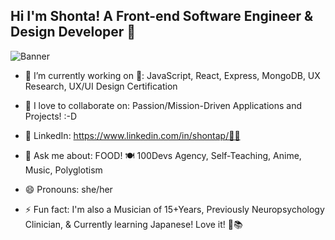 ## Hi I'm Shonta! A Front-end Software Engineer & Design Developer 👋
![Banner](https://github.com/ShonTechDev/shontechdev/blob/main/1.png)
<!--
**ShonTechDev/shontechdev** is a ✨ _special_ ✨ repository because its `README.md` (this file) appears on your GitHub profile.-->

- 🔭 I’m currently working on 🌱: JavaScript, React, Express, MongoDB, UX Research, UX/UI Design Certification
- 👯 I love to collaborate on: Passion/Mission-Driven Applications and Projects! :-D
- 🤝 LinkedIn: https://www.linkedin.com/in/shontap/👯‍♀

- 💬 Ask me about: FOOD! 🍽️ 100Devs Agency, Self-Teaching, Anime, Music, Polyglotism
- 😄 Pronouns: she/her
- ⚡ Fun fact: I'm also a Musician of 15+Years, Previously Neuropsychology Clinician, & Currently learning Japanese! Love it! 🩵📚
